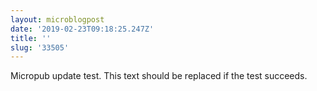 ```yaml
---
layout: microblogpost
date: '2019-02-23T09:18:25.247Z'
title: ''
slug: '33505'
---
```

Micropub update test. This text should be replaced if the test succeeds.
